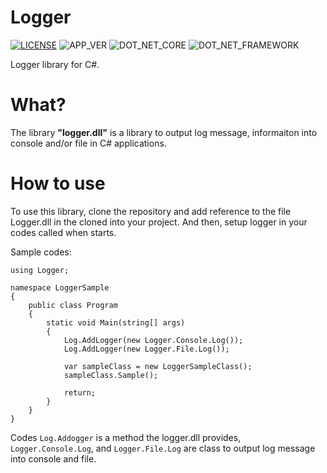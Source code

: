 # Logger

[![LICENSE](https://img.shields.io/badge/License-MIT-brightfreen.svg)](https://spdx.org/licenses/MIT)
![APP_VER](https://img.shields.io/badge/Logger_for_C%23-v1.0.0-blue)
![DOT_NET_CORE](https://img.shields.io/badge/Core-3.1-%20?style=flat&logo=.NET&color=%23512BD4)
![DOT_NET_FRAMEWORK](https://img.shields.io/badge/Framework-4.7.1-a?style=flat&logo=.NET)

Logger library for C#.

# What?

The library __"logger.dll"__ is a library to output log message, informaiton into console and/or file in C# applications.  

# How to use

To use this library, clone the repository and add reference to the file Logger.dll in the cloned into your project.
And then, setup logger in your codes called when starts.

Sample codes:

```
using Logger;

namespace LoggerSample
{
	public class Program
	{
		static void Main(string[] args)
		{
			Log.AddLogger(new Logger.Console.Log());
			Log.AddLogger(new Logger.File.Log());

			var sampleClass = new LoggerSampleClass();
			sampleClass.Sample();

			return;
		}
	}
}
```

Codes `Log.Addogger` is a method the logger.dll provides, `Logger.Console.Log`, and `Logger.File.Log` are class to output log message into console and file.
